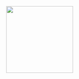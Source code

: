 
<img height="180em" src="https://github-readme-stats.vercel.app/api?username=nirmalyax=true&hide_border=true&&count_private=true&include_all_commits=true" />
